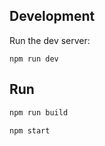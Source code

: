 ## Development

Run the dev server:

```shellscript
npm run dev
```

## Run

```sh
npm run build
```

```sh
npm start
```
